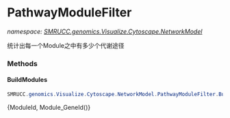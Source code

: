 ﻿# PathwayModuleFilter
_namespace: [SMRUCC.genomics.Visualize.Cytoscape.NetworkModel](./index.md)_

统计出每一个Module之中有多少个代谢途径



### Methods

#### BuildModules
```csharp
SMRUCC.genomics.Visualize.Cytoscape.NetworkModel.PathwayModuleFilter.BuildModules(Microsoft.VisualBasic.ComponentModel.KeyValuePair[])
```
{ModuleId, Module_GeneId()}


